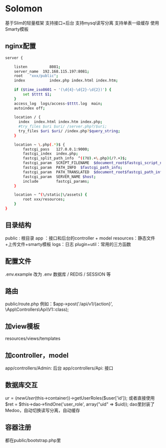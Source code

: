 # Solomon
基于Slim的轻量框架
支持接口+后台
支持mysql读写分离
支持单表一级缓存
使用Smarty模板
## nginx配置
```Bash
server {

    listen          8081;   
    server_name  192.168.115.197:8081;
    root   "xxx/public";
    index           index.php index.html index.htm;
    
    if ($time_iso8601 ~ '(\d{4}-\d{2}-\d{2})') {
        set $tttt $1;
    }
    access_log  logs/access-$tttt.log  main;
    autoindex off;
    
    location / {
      index  index.html index.htm index.php;
      #try_files $uri $uri/ /server.php?/$uri;
      try_files $uri $uri/ /index.php?$query_string;
    }

    location ~ \.php(.*)$ {
        fastcgi_pass   127.0.0.1:9000;
        fastcgi_index  index.php;
        fastcgi_split_path_info  ^((?U).+\.php)(/?.+)$;
        fastcgi_param  SCRIPT_FILENAME  $document_root$fastcgi_script_name;
        fastcgi_param  PATH_INFO  $fastcgi_path_info;
        fastcgi_param  PATH_TRANSLATED  $document_root$fastcgi_path_info;
        fastcgi_param  SERVER_NAME $host;
        include        fastcgi_params;
    }

	location ~ ^(\/static|\/assets) {
    	root xxx/resources;
	}
}
```
## 目录结构
public : 根目录
app ：接口和后台的controller + model
resources：静态文件+上传文件+smarty模板
logs：日志
plugin+util：常用的三方函数

## 配置文件
.env.example 改为 .env
数据库 / REDIS / SESSION 等
## 路由
public/route.php
例如：$app->post('/api/v1/{action}', \App\Controllers\Api\V1::class);
## 加view模板
resources/views/templates
## 加controller，model
app/controllers/Admin: 后台
app/controllers/Api: 接口
## 数据库交互
$ur = (new User($this->container))->getUserRoles($user['id']);
或者直接使用
$ret = $this->dao->findOne('user_role', array("uid" => $uid));
dao里封装了Medoo，自动切换读写分离，自动缓存
## 容器注册
都在public/bootstrap.php里

